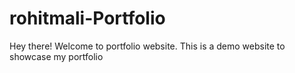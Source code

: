 # rohitmali-Portfolio
 Hey there! Welcome to portfolio website. This is a demo website to showcase my portfolio
